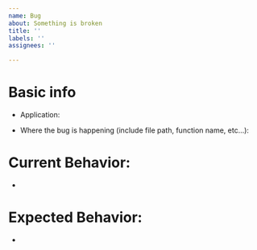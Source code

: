 ```yaml
---
name: Bug
about: Something is broken
title: ''
labels: ''
assignees: ''

---
```


# Basic info

- Application:

- Where the bug is happening (include file path, function name, etc...):

# Current Behavior:

-

# Expected Behavior:

-

